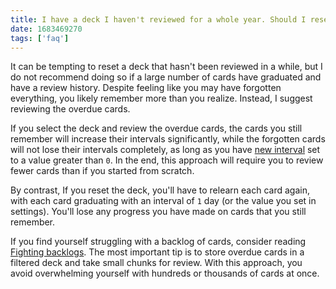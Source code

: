 ```yaml
---
title: I have a deck I haven't reviewed for a whole year. Should I reset it?
date: 1683469270
tags: ['faq']
---
```


It can be tempting to reset a deck that hasn't been reviewed in a while,
but I do not recommend doing so
if a large number of cards have graduated and have a review history.
Despite feeling like you may have forgotten everything,
you likely remember more than you realize.
Instead, I suggest reviewing the overdue cards.

If you select the deck and review the overdue cards,
the cards you still remember will increase their intervals significantly,
while the forgotten cards will not lose their intervals completely,
as long as you have [new interval](setting-up-anki.html#new-interval) set to a value greater than `0`.
In the end, this approach will require you to review fewer cards than if you started from scratch.

By contrast,
If you reset the deck,
you'll have to relearn each card again,
with each card graduating with an interval of `1` day (or the value you set in settings).
You'll lose any progress you have made on cards that you still remember.

If you find yourself struggling with a backlog of cards,
consider reading [Fighting backlogs](how-to-review.html#fighting-backlogs).
The most important tip is to store overdue cards in a filtered deck
and take small chunks for review.
With this approach,
you avoid overwhelming yourself with hundreds or thousands of cards at once.
